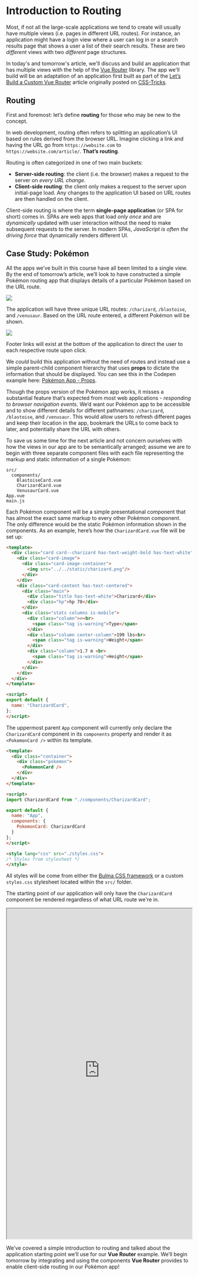 # Introduction to Routing

Most, if not all the large-scale applications we tend to create will usually have multiple views (i.e. pages in different URL routes). For instance, an application might have a login view where a user can log in or a search results page that shows a user a list of their search results. These are two _different_ views with two _different_ page structures.

In today's and tomorrow's article, we'll discuss and build an application that has multiple views with the help of the [Vue Router](https://github.com/vuejs/vue-router) library. The app we'll build will be an adaptation of an application first built as part of the [Let’s Build a Custom Vue Router](https://css-tricks.com/build-a-custom-vue-router/) article originally posted on [CSS-Tricks](https://css-tricks.com/).

## Routing

First and foremost: let’s define **routing** for those who may be new to the concept.

In web development, routing often refers to splitting an application’s UI based on rules derived from the browser URL. Imagine clicking a link and having the URL go from `https://website.com` to `https://website.com/article/`. **That’s routing**.

Routing is often categorized in one of two main buckets:

-   **Server-side routing**: the client (i.e. the browser) makes a request to the server on _every URL change_.
-   **Client-side routing**: the client only makes a request to the server upon initial-page load. Any changes to the application UI based on URL routes are then handled on the client.

Client-side routing is where the term **single-page application** (or SPA for short) comes in. SPAs are web apps that load _only once_ and are _dynamically_ updated with user interaction without the need to make subsequent requests to the server. In modern SPAs, _JavaScript is often the driving force_ that dynamically renders different UI.

## Case Study: Pokémon

All the apps we’ve built in this course have all been limited to a single view. By the end of tomorrow’s article, we’ll look to have constructed a simple Pokémon routing app that displays details of a particular Pokémon based on the URL route.

![](./public/assets/pokemon-routing-app.png)

The application will have three unique URL routes: `/charizard`, `/blastoise`, and `/venusaur`. Based on the URL route entered, a different Pokémon will be shown.

![](./public/assets/pokemon-routing-different-routes.png)

Footer links will exist at the bottom of the application to direct the user to each respective route upon click.

We _could_ build this application without the need of routes and instead use a simple parent-child component hierarchy that uses **props** to dictate the information that should be displayed. You can see this in the Codepen example here: [Pokémon App - Props](https://codepen.io/itslit/pen/yvymJL).

Though the props version of the Pokémon app works, it misses a substantial feature that’s expected from most web applications - _responding to browser navigation events_. We’d want our Pokémon app to be accessible and to show different details for different pathnames: `/charizard`, `/blastoise`, and `/venusaur`.  This would allow users to refresh different pages and keep their location in the app, bookmark the URLs to come back to later, and potentially share the URL with others.

To save us some time for the next article and not concern ourselves with how the views in our app are to be semantically arranged; assume we are to begin with three separate component files with each file representing the markup and static information of a single Pokémon:

```shell
src/
  components/
    BlastoiseCard.vue
    CharizardCard.vue
    VenusaurCard.vue
App.vue
main.js
```

Each Pokémon component will be a simple presentational component that has almost the exact same markup to every other Pokémon component. The only difference would be the static Pokémon information shown in the components. As an example, here’s how the `CharizardCard.vue` file will be set up:

```html
<template>
  <div class="card card--charizard has-text-weight-bold has-text-white">
    <div class="card-image">
      <div class="card-image-container">
        <img src="../../static/charizard.png"/>
      </div>
    </div>
    <div class="card-content has-text-centered">
      <div class="main">
        <div class="title has-text-white">Charizard</div>
        <div class="hp">hp 78</div>
      </div>
      <div class="stats columns is-mobile">
        <div class="column">🔥<br>
          <span class="tag is-warning">Type</span>
        </div>
        <div class="column center-column">199 lbs<br>
          <span class="tag is-warning">Weight</span>
        </div>
        <div class="column">1.7 m <br>
          <span class="tag is-warning">Height</span>
        </div>
      </div>
    </div>
  </div>
</template>

<script>
export default {
  name: "CharizardCard",
};
</script>
```

The uppermost parent `App` component will currently only declare the `CharizardCard` component in its `components` property and render it as `<PokemonCard />` within its template.

```html
<template>
  <div class="container">
    <div class="pokemon">
      <PokemonCard />
    </div>
  </div>
</template>

<script>
import CharizardCard from "./components/CharizardCard";

export default {
  name: "App",
  components: {
    PokemonCard: CharizardCard
  }
};
</script>

<style lang="css" src="./styles.css">
/* Styles from stylesheet */
</style>
```

All styles will be come from either the [Bulma CSS framework](https://bulma.io/documentation/) or a custom `styles.css` stylesheet located within the `src/` folder.

The starting point of our application will only have the `CharizardCard` component be rendered regardless of what URL route we're in.

<iframe src='https://thirty-days-of-vue-pokemon-app-start.surge.sh/'
        height="900"
        scrolling="no"
        style='display: block; margin: 0 auto; width: 100%'>
</iframe>

We’ve covered a simple introduction to routing and talked about the application starting point we’ll use for our **Vue Router** example. We’ll begin tomorrow by integrating and using the components **Vue Router** provides to enable client-side routing in our Pokémon app!
